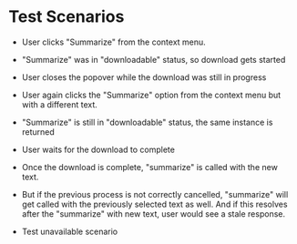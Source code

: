 # Test Scenarios

- User clicks "Summarize" from the context menu.
- "Summarize" was in "downloadable" status, so download gets started
- User closes the popover while the download was still in progress
- User again clicks the "Summarize" option from the context menu but with a different text.
- "Summarize" is still in "downloadable" status, the same instance is returned
- User waits for the download to complete
- Once the download is complete, "summarize" is called with the new text.
- But if the previous process is not correctly cancelled, "summarize" will get called with the previously selected text as well. And if this resolves after the "summarize" with new text, user would see a stale response.

- Test unavailable scenario
